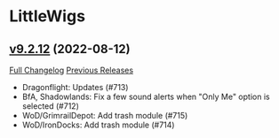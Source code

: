 # LittleWigs

## [v9.2.12](https://github.com/BigWigsMods/LittleWigs/tree/v9.2.12) (2022-08-12)
[Full Changelog](https://github.com/BigWigsMods/LittleWigs/compare/v9.2.11...v9.2.12) [Previous Releases](https://github.com/BigWigsMods/LittleWigs/releases)

- Dragonflight: Updates (#713)  
- BfA, Shadowlands: Fix a few sound alerts when "Only Me" option is selected (#712)  
- WoD/GrimrailDepot: Add trash module (#715)  
- WoD/IronDocks: Add trash module (#714)  
